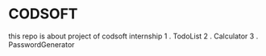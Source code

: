 # CODSOFT
this repo is about project of codsoft internship
1 .  TodoList
2 .  Calculator
3 .  PasswordGenerator
